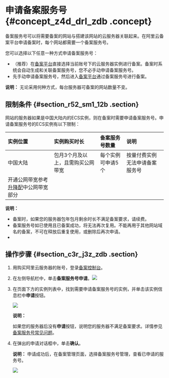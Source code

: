 # 申请备案服务号 {#concept_z4d_drl_zdb .concept}

备案服务号可以将需要备案的网站与搭建该网站的云服务器关联起来。在阿里云备案平台申请备案时，每个网站都需要一个备案服务号。

您可以选择以下任意一种方式申请备案服务号：

-   （推荐）在[备案平台](http://beian.aliyun.com)直接选择当前账号下的云服务器实例进行备案。备案时系统会自动生成和关联备案服务号，您不必手动申请备案服务号。
-   先手动申请备案服务号，然后进入[备案平台](http://beian.aliyun.com)通过备案服务号进行备案。

**说明：** 无论采用何种方式，每台服务器可备案的网站数量不变。

## 限制条件 {#section_r52_sm1_12b .section}

网站的服务器如果是中国大陆内的ECS实例，则在备案时需要申请备案服务号。申请备案服务号的ECS实例有以下限制：

|实例位置|实例购买时长|备案服务号数量|说明|
|:---|:-----|:------|:-|
|中国大陆|包月3个月及以上，且需购买公网带宽|每个实例可申请5个|按量付费实例无法申请备案服务号|
|开通公网带宽参考[升降配](../../../../../../intl.zh-CN/实例/实例续费与变配/升降配方式汇总.md#)中公网带宽部分|

**说明：** 

-   备案时，如果您的服务器包年包月剩余时长不满足备案要求，请续费。
-   备案服务号如已使用且已备案成功，将无法再次复用。不能再用于其他网站域名的备案，不可在释放后重复使用，或删除后再次申请。
-   
## 操作步骤 {#section_c3r_j3z_zdb .section}

1.  用购买阿里云服务器的账号，登录[备案控制台](https://bsn.console.aliyun.com/)。
2.  在左侧导航栏中，单击**备案服务号申请**。![](http://static-aliyun-doc.oss-cn-hangzhou.aliyuncs.com/assets/img/14195/15524455927552_zh-CN.png)
3.  在页面下方的实例列表中，找到需要申请备案服务号的实例，并单击该实例信息栏中**申请**按钮。

    ![](http://static-aliyun-doc.oss-cn-hangzhou.aliyuncs.com/assets/img/14195/15524455928151_zh-CN.png)

    **说明：** 

    如果您的服务器后没有**申请**按钮，说明您的服务器不满足备案要求。详情参见[备案服务号常见问题](../intl.zh-CN/常见问题/备案服务号FAQ.md)。

4.  在弹出的申请对话框中，单击**确认**。

    **说明：** 申请成功后，在备案管理页面，选择备案服务号管理，查看已申请的服务号。

    ![](http://static-aliyun-doc.oss-cn-hangzhou.aliyuncs.com/assets/img/14195/155244559211220_zh-CN.png)


